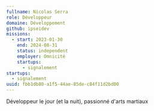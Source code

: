 ```yaml
---
fullname: Nicolas Serra
role: Développeur
domaine: Développement
github: ipseidev
missions:
  - start: 2023-01-30
    end: 2024-08-31
    status: independent
    employer: Omnicité
    startups:
      - signalement
startups:
  - signalement
uuid: fbb1db80-a1f5-44ae-85de-c84f11d2bd00
---
```

Développeur le jour (et la nuit), passionné d'arts martiaux